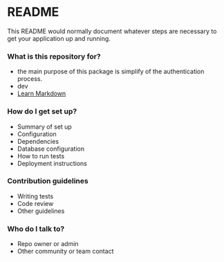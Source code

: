 # README #

This README would normally document whatever steps are necessary to get your application up and running.

### What is this repository for? ###

* the main purpose of this package is simplify of the authentication process.
* dev
* [Learn Markdown](https://bitbucket.org/tutorials/markdowndemo)

### How do I get set up? ###

* Summary of set up
* Configuration
* Dependencies
* Database configuration
* How to run tests
* Deployment instructions

### Contribution guidelines ###

* Writing tests
* Code review
* Other guidelines

### Who do I talk to? ###

* Repo owner or admin
* Other community or team contact